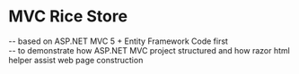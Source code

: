 # MVC Rice Store

-- based on ASP.NET MVC 5 + Entity Framework Code first  
-- to demonstrate how ASP.NET MVC project structured and how razor html helper assist web page construction  

